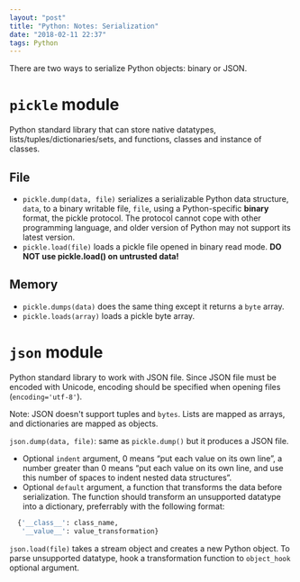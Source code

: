 ```yaml
---
layout: "post"
title: "Python: Notes: Serialization"
date: "2018-02-11 22:37"
tags: Python
---
```


There are two ways to serialize Python objects: binary or JSON.

# `pickle` module
Python standard library that can store native datatypes, lists/tuples/dictionaries/sets, and functions, classes and instance of classes.

## File
* `pickle.dump(data, file)` serializes a serializable Python data structure, `data`, to a binary writable file, `file`, using a Python-specific **binary** format, the pickle protocol. The protocol cannot cope with other programming language, and older version of Python may not support its latest version.
* `pickle.load(file)` loads a pickle file opened in binary read mode.
**DO NOT use pickle.load() on untrusted data!**

## Memory
* `pickle.dumps(data)` does the same thing except it returns a `byte` array.
* `pickle.loads(array)` loads a pickle byte array.

# `json` module
Python standard library to work with JSON file. Since JSON file must be encoded with Unicode, encoding should be specified when opening files (`encoding='utf-8'`).

Note: JSON doesn't support tuples and `bytes`. Lists are mapped as arrays, and dictionaries are mapped as objects.

`json.dump(data, file)`: same as `pickle.dump()` but it produces a JSON file.

* Optional `indent` argument, 0 means “put each value on its own line”, a number greater than 0 means “put each value on its own line, and use this number of spaces to indent nested data structures”.
* Optional `default` argument, a function that transforms the data before serialization. The function should transform an unsupported datatype into a dictionary, preferrably with the following format:

```python
  {'__class__': class_name,
   '__value__': value_transformation}
```

`json.load(file)` takes a stream object and creates a new Python object. To parse unsupported datatype, hook a transformation function to `object_hook` optional argument.

